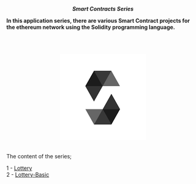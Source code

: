 **_<center> Smart Contracts Series </center>_**

**In this application series, there are various Smart Contract projects for the ethereum network using the Solidity programming language.**

<br>

<br>

<p align="center">
  <img width="" src="./img/solidity.png">
  <br>
</p>

<br>
The content of the series;

1 - [Lottery](1-Lottery/README.md) <br>
2 - [Lottery-Basic](2-Lottery-Basic/README.md) <br>
